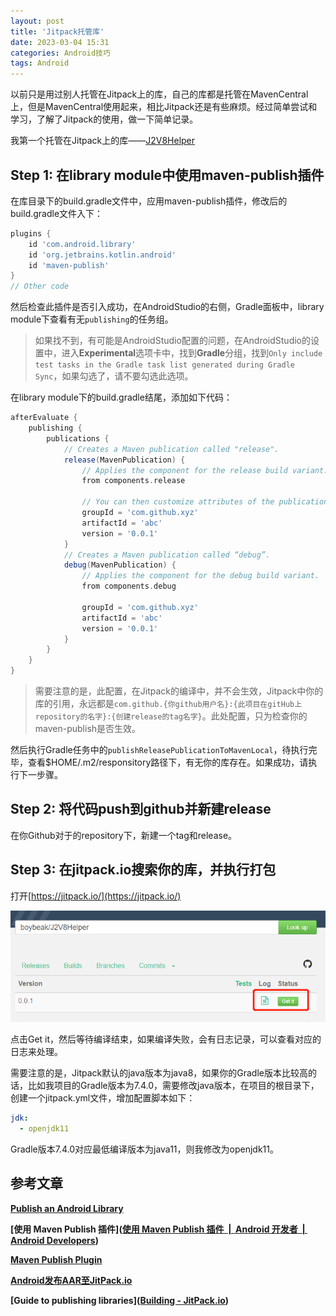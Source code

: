 ```yaml
---
layout: post
title: 'Jitpack托管库'
date: 2023-03-04 15:31
categories: Android技巧
tags: Android
---
```


以前只是用过别人托管在Jitpack上的库，自己的库都是托管在MavenCentral上，但是MavenCentral使用起来，相比Jitpack还是有些麻烦。经过简单尝试和学习，了解了Jitpack的使用，做一下简单记录。

我第一个托管在Jitpack上的库——[J2V8Helper](https://github.com/boybeak/J2V8Helper)

## Step 1: 在library module中使用maven-publish插件

在库目录下的build.gradle文件中，应用maven-publish插件，修改后的build.gradle文件入下：

```groovy
plugins {
    id 'com.android.library'
    id 'org.jetbrains.kotlin.android'
    id 'maven-publish'
}
// Other code
```

然后检查此插件是否引入成功，在AndroidStudio的右侧，Gradle面板中，library module下查看有无`publishing`的任务组。

> 如果找不到，有可能是AndroidStudio配置的问题，在AndroidStudio的设置中，进入**Experimental**选项卡中，找到**Gradle**分组，找到`Only include test tasks in the Gradle task list generated during Gradle Sync`，如果勾选了，请不要勾选此选项。

在library module下的build.gradle结尾，添加如下代码：

```groovy
afterEvaluate {
    publishing {
        publications {
            // Creates a Maven publication called "release".
            release(MavenPublication) {
                // Applies the component for the release build variant.
                from components.release

                // You can then customize attributes of the publication as shown below.
                groupId = 'com.github.xyz'
                artifactId = 'abc'
                version = '0.0.1'
            }
            // Creates a Maven publication called “debug”.
            debug(MavenPublication) {
                // Applies the component for the debug build variant.
                from components.debug

                groupId = 'com.github.xyz'
                artifactId = 'abc'
                version = '0.0.1'
            }
        }
    }
}
```

> 需要注意的是，此配置，在Jitpack的编译中，并不会生效，Jitpack中你的库的引用，永远都是`com.github.{你github用户名}:{此项目在gitHub上repository的名字}:{创建release的tag名字}`。此处配置，只为检查你的maven-publish是否生效。

然后执行Gradle任务中的`publishReleasePublicationToMavenLocal`，待执行完毕，查看$HOME/.m2/responsitory路径下，有无你的库存在。如果成功，请执行下一步骤。

## Step 2: 将代码push到github并新建release

在你Github对于的repository下，新建一个tag和release。

## Step 3: 在jitpack.io搜索你的库，并执行打包

打开[https://jitpack.io/](https://jitpack.io/)

![](/assets/images/jitpack.png)

点击Get it，然后等待编译结束，如果编译失败，会有日志记录，可以查看对应的日志来处理。

需要注意的是，Jitpack默认的java版本为java8，如果你的Gradle版本比较高的话，比如我项目的Gradle版本为7.4.0，需要修改java版本，在项目的根目录下，创建一个jitpack.yml文件，增加配置脚本如下：

```yml
jdk:
  - openjdk11
```

Gradle版本7.4.0对应最低编译版本为java11，则我修改为openjdk11。



## 参考文章

[**Publish an Android Library**](https://jitpack.io/docs/ANDROID/#create-your-release)

**[使用 Maven Publish 插件]([使用 Maven Publish 插件 &nbsp;|&nbsp; Android 开发者 &nbsp;|&nbsp; Android Developers](https://developer.android.com/studio/build/maven-publish-plugin?hl=zh-cn))**

**[Maven Publish Plugin](https://docs.gradle.org/current/userguide/publishing_maven.html)**

**[Android发布AAR至JitPack.io](https://www.jianshu.com/p/604d56b46506)**

**[Guide to publishing libraries]([Building - JitPack.io](https://jitpack.io/docs/BUILDING/))**


